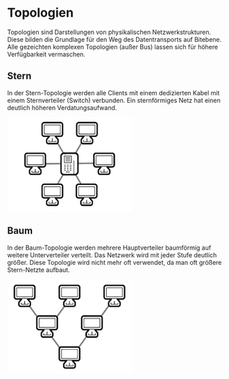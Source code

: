 # Topologien
Topologien sind Darstellungen von physikalischen Netzwerkstrukturen. Diese bilden die Grundlage für den Weg des Datentransports auf Bitebene. Alle gezeichten komplexen Topologien (außer Bus) lassen sich für höhere Verfügbarkeit vermaschen.

## Stern
In der Stern-Topologie werden alle Clients mit einem dedizierten Kabel mit einem Sternverteiler (Switch) verbunden. Ein sternförmiges Netz hat einen deutlich höheren Verdatungsaufwand.

![](../_Medien/Stern_Topologie.png)

## Baum
In der Baum-Topologie werden mehrere Hauptverteiler baumförmig auf weitere Unterverteiler verteilt. Das Netzwerk wird mit jeder Stufe deutlich größer. Diese Topologie wird nicht mehr oft verwendet, da man oft größere Stern-Netzte aufbaut.

![](../_Medien/Baum_Topologie.png)
